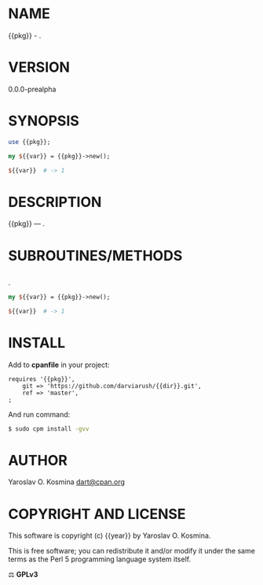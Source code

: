 # NAME

{{pkg}} - .

# VERSION

0.0.0-prealpha

# SYNOPSIS

```perl
use {{pkg}};

my ${{var}} = {{pkg}}->new();

${{var}}  # -> 1
```

# DESCRIPTION

{{pkg}} — .

# SUBROUTINES/METHODS

## 

.

```perl
my ${{var}} = {{pkg}}->new();

${{var}}  # -> 1
```

# INSTALL

Add to **cpanfile** in your project:

```cpanfile
requires '{{pkg}}',
    git => 'https://github.com/darviarush/{{dir}}.git',
    ref => 'master',
;
```

And run command:

```sh
$ sudo cpm install -gvv
```

# AUTHOR

Yaroslav O. Kosmina [dart@cpan.org](mailto:dart@cpan.org)

# COPYRIGHT AND LICENSE
This software is copyright (c) {{year}} by Yaroslav O. Kosmina.

This is free software; you can redistribute it and/or modify it under the same terms as the Perl 5 programming language system itself.

⚖ **GPLv3**